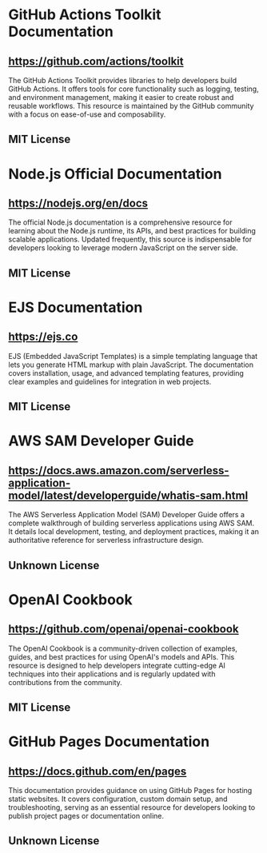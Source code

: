# GitHub Actions Toolkit Documentation
## https://github.com/actions/toolkit
The GitHub Actions Toolkit provides libraries to help developers build GitHub Actions. It offers tools for core functionality such as logging, testing, and environment management, making it easier to create robust and reusable workflows. This resource is maintained by the GitHub community with a focus on ease-of-use and composability.
## MIT License

# Node.js Official Documentation
## https://nodejs.org/en/docs
The official Node.js documentation is a comprehensive resource for learning about the Node.js runtime, its APIs, and best practices for building scalable applications. Updated frequently, this source is indispensable for developers looking to leverage modern JavaScript on the server side.
## MIT License

# EJS Documentation
## https://ejs.co
EJS (Embedded JavaScript Templates) is a simple templating language that lets you generate HTML markup with plain JavaScript. The documentation covers installation, usage, and advanced templating features, providing clear examples and guidelines for integration in web projects.
## MIT License

# AWS SAM Developer Guide
## https://docs.aws.amazon.com/serverless-application-model/latest/developerguide/whatis-sam.html
The AWS Serverless Application Model (SAM) Developer Guide offers a complete walkthrough of building serverless applications using AWS SAM. It details local development, testing, and deployment practices, making it an authoritative reference for serverless infrastructure design.
## Unknown License

# OpenAI Cookbook
## https://github.com/openai/openai-cookbook
The OpenAI Cookbook is a community-driven collection of examples, guides, and best practices for using OpenAI's models and APIs. This resource is designed to help developers integrate cutting-edge AI techniques into their applications and is regularly updated with contributions from the community.
## MIT License

# GitHub Pages Documentation
## https://docs.github.com/en/pages
This documentation provides guidance on using GitHub Pages for hosting static websites. It covers configuration, custom domain setup, and troubleshooting, serving as an essential resource for developers looking to publish project pages or documentation online.
## Unknown License